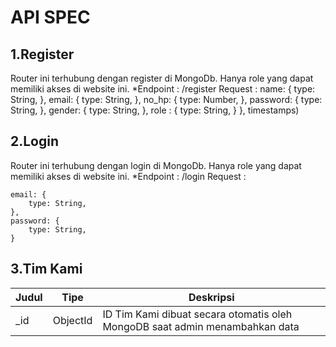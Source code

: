 # API SPEC
## 1.Register
Router ini terhubung dengan register di MongoDb. Hanya role yang dapat memiliki akses di website ini.
*Endpoint : /register
Request :
name: {
        type: String,
    },
    email: {
        type: String,
    },
    no_hp: {
        type: Number,
    },
    password: {
        type: String,
    },
    gender: {
        type: String,
    },
    role : {
        type: String,
    }
}, timestamps)

## 2.Login
Router ini terhubung dengan login di MongoDb. Hanya role yang dapat memiliki akses di website ini.
*Endpoint : /login
Request :

    email: {
        type: String,
    },
    password: {
        type: String,
    }

## 3.Tim Kami
| Judul | Tipe     | Deskripsi |
| ----- | -------- | --------------------------------------------------------------------------- |
| _id   | ObjectId | ID Tim Kami dibuat secara otomatis oleh MongoDB saat admin menambahkan data |

